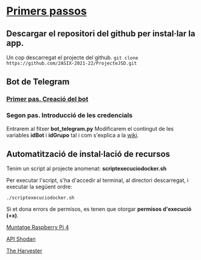 # [Primers passos](https://2asix-2021-22.github.io/ProjecteJSD/)
## Descargar el repositori del github per instal·lar la app.

Un cop descarregat el projecte del github.
`git clone https://github.com/2ASIX-2021-22/ProjecteJSD.git`

## Bot de Telegram
### [Primer pas. Creació del bot](https://github.com/2ASIX-2021-22/ProjecteJSD/wiki/7.-Bot-de-Telegram)
### Segon pas. Introducció de les credencials
Entrarem al fitxer **bot_telegram.py**
Modificarem el contingut de les variables **idBot** i **idGrupo** tal i com s'explica a la [wiki](https://github.com/2ASIX-2021-22/ProjecteJSD/wiki/7.-Bot-de-Telegram#enviem-missatges-a-telegram-mitjan%C3%A7ant-python).

## Automatització de instal·lació de recursos

Tenim un script al projecte anomenat: **scriptexecuciodocker.sh**

Per executar l'script, s'ha d'accedir al terminal, al directori descarregat, i executar la següent ordre:

`./scriptexecuciodocker.sh`

Si et dona errors de permisos, es tenen que otorgar **permisos d'execució (+x)**.

[Muntatge Raspberry Pi 4](https://2asix-2021-22.github.io/ProjecteJSD/muntatgeraspberrypi)

[API Shodan](https://2asix-2021-22.github.io/ProjecteJSD/apishodan)

[The Harvester](https://2asix-2021-22.github.io/ProjecteJSD/theHarvester)
